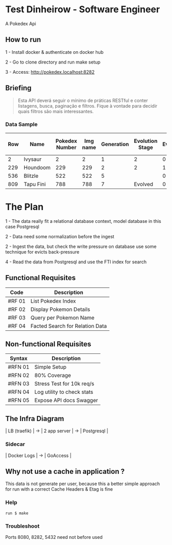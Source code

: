 # Test Dinheirow - Software Engineer

A Pokedex Api

## How to run

1 - Install docker & authenticate on docker hub

2 - Go to clone directory and run make setup

3 - Access: http://pokedex.localhost:8282

## Briefing
> Esta API deverá seguir o mínimo de práticas RESTful e conter listagens, busca, paginação e filtros. 
> Fique à vontade para decidir quais filtros são mais interessantes.


### Data Sample


| Row | Name      | Pokedex Number | Img name | Generation | Evolution Stage | Evolved | FamilyID | Cross Gen | Type 1   | Type 2 | Weather 1   | Weather 2   | STAT TOTAL | ATK | DEF | STA | Legendary | Aquireable | Spawns | Regional | Raidable | Hatchable | Shiny | Nest | New | Not-Gettable | Future Evolve | 100% CP @ 40 | 100% CP @ 39 |
|-----|-----------|----------------|----------|------------|-----------------|---------|----------|-----------|----------|--------|-------------|-------------|------------|-----|-----|-----|-----------|------------|--------|----------|----------|-----------|-------|------|-----|--------------|---------------|--------------|--------------|
| 2   | Ivysaur   | 2              | 2        | 1          | 2               | 0       | 1        | 0         | grass    | poison | Sunny/clear | Cloudy      | 422        | 151 | 151 | 120 | 0         | 1          | 1      | 0        | 0        | 0         | 0     | 0    | 0   | 0            | 0             | 1552         | 1529         | 
| 229 | Houndoom  | 229            | 229      | 2          | 2               | 1       | 119      | 0         | dark     | fire   | Fog         | Sunny/clear | 533        | 224 | 159 | 150 | 0         | 1          | 1      | 0        | 0        | 0         | 0     | 0    | 0   | 0            | 0             | 2529         | 2493         | 
| 536 | Blitzle   | 522            | 522      | 5          |                 | 0       |          | 0         | electric |        | Rainy       |             | 272        | 118 | 64  | 90  | 0         | 0          | 0      | 0        | 0        | 0         | 0     | 0    | 0   | 0            | 0             | 756          | 745          | 
| 809 | Tapu Fini | 788            | 788      | 7          | Evolved         | 0       |          | 0         | water    | fairy  | Rainy       | Cloudy      | 590        | 189 | 261 | 140 | 1         | 0          | 0      | 0        | 0        | 0         | 0     | 0    | 0   | 0            | 0             | 2635         | 2597         | 


# The Plan

1 - The data really fit a relational database context, model database in this case Postgresql

2 - Data need some normalization before the ingest

2 - Ingest the data, but check the write pressure on database use some technique for evicts back-pressure

4 - Read the data from Postgresql and use the FTI index for search



## Functional Requisites


| Code   | Description                     |
|--------|---------------------------------|
| #RF 01 | List Pokedex Index              |
| #RF 02 | Display Pokemon Details         |
| #RF 03 | Query per Pokemon Name          |
| #RF 04 | Facted Search for Relation Data |


## Non-functional Requisites


| Syntax  | Description                |
|---------|----------------------------|
| #RFN 01 | Simple Setup               |
| #RFN 02 | 80% Coverage               |
| #RFN 03 | Stress Test for 10k req/s  |
| #RFN 04 | Log utility to check stats |
| #RFN 05 | Expose API docs Swagger    |


## The Infra Diagram

| LB (traefik) | -> | 2 app server | -> | Postgresql |

### Sidecar

| Docker Logs | -> | GoAccess |

## Why not use a cache in application ?

This data is not generate per user, because this a better simple approach for run with a correct Cache Headers & Etag is
fine

### Help

``run $ make``


### Troubleshoot

Ports 8080, 8282, 5432 need not before used
